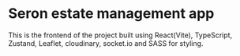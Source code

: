 # Seron estate management app

This is the frontend of the project built using React(Vite), TypeScript, Zustand, Leaflet, cloudinary, socket.io and SASS for styling.
